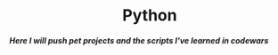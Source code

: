 <h1 align="center">Python</h1>
<h5>Here I will push pet projects and the scripts I've learned in codewars </h5>
